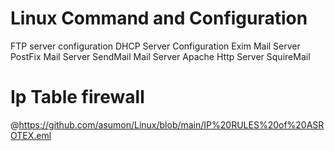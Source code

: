 # Linux Command and Configuration
 FTP server configuration
 DHCP Server Configuration
 Exim Mail Server
 PostFix Mail Server
 SendMail Mail Server
 Apache Http Server
 SquireMail 
#  Ip Table firewall 
@https://github.com/asumon/Linux/blob/main/IP%20RULES%20of%20ASROTEX.eml
